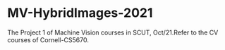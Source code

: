 # MV-HybridImages-2021
The Project 1 of Machine Vision courses in SCUT, Oct/21.Refer to the CV courses of Cornell-CS5670.
